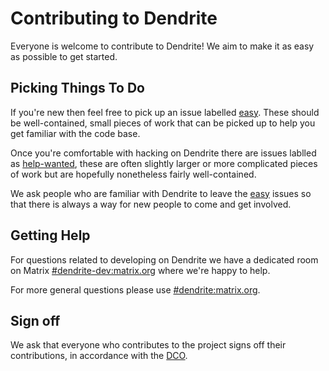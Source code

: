 # Contributing to Dendrite

Everyone is welcome to contribute to Dendrite! We aim to make it as easy as
possible to get started.

## Picking Things To Do

If you're new then feel free to pick up an issue labelled [easy](https://github.com/matrix-org/dendrite/labels/easy).
These should be well-contained, small pieces of work that can be picked up to
help you get familiar with the code base.

Once you're comfortable with hacking on Dendrite there are issues lablled as
[help-wanted](https://github.com/matrix-org/dendrite/labels/help-wanted), these
are often slightly larger or more complicated pieces of work but are hopefully
nonetheless fairly well-contained.

We ask people who are familiar with Dendrite to leave the [easy](https://github.com/matrix-org/dendrite/labels/easy)
issues so that there is always a way for new people to come and get involved.

## Getting Help

For questions related to developing on Dendrite we have a dedicated room on
Matrix [#dendrite-dev:matrix.org](https://riot.im/develop/#/room/#dendrite-dev:matrix.org)
where we're happy to help.

For more general questions please use [#dendrite:matrix.org](https://riot.im/develop/#/room/#dendrite:matrix.org).

## Sign off

We ask that everyone who contributes to the project signs off their
contributions, in accordance with the [DCO](https://github.com/matrix-org/matrix-doc/blob/master/CONTRIBUTING.rst#sign-off).

